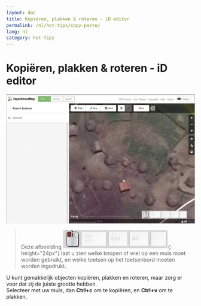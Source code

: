 ```yaml
---
layout: doc
title: Kopiëren, plakken & roteren - iD editor
permalink: /nl/hot-tips/copy-paste/
lang: nl
category: hot-tips
---
```


Kopiëren, plakken & roteren - iD editor
============

![copy-paste][]

> Deze afbeelding ![keymon]{: height="24px"} laat u zien welke knopen of wiel op een muis moet worden gebruikt, en welke toetsen op het toetsenbord moeten worden ingedrukt.  

U kunt gemakkelijk objecten kopiëren, plakken en roteren, maar zorg er voor dat zij de juiste grootte hebben.  
Selecteer met uw muis, dan **Ctrl+c** om te kopiëren, en **Ctrl+v** om te plakken.  

[copy-paste]:/images/hot-tips/copy-paste.gif
[keymon]:/images/hot-tips/keymon.png